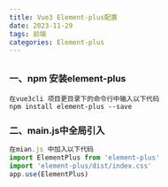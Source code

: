 ```yaml
---
title: Vue3 Element-plus配置    
date: 2023-11-29
tags: 前端
categories: Element-plus
---
```


##                                

### 一、npm 安装element-plus

```shell
在vue3cli 项目更目录下的命令行中输入以下代码
npm install element-plus --save
```

### 二、main.js中全局引入

```js
在mian.js 中加入以下代码
import ElementPlus from 'element-plus'
import 'element-plus/dist/index.css'
app.use(ElementPlus)
```

